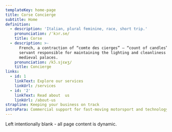 ```yaml
---
templateKey: home-page
title: Corse Concierge
subtitle: Home
definition:
  - description: 'Italian, plural feminine, race, short trip.'
    pronunciation: /ˈkɔr.se/
    title: Corse
  - description: >-
      French, a contraction of “comte des cierges” – “count of candles”; a
      servant responsible for maintaining the lighting and cleanliness of
      medieval palaces.
    pronunciation: /kɔ̃.sjɛʁʒ/
    title: Concierge
links:
  - id: 1
    linkText: Explore our services
    linkUrl: /services
  - id: '2'
    linkText: Read about  us
    linkUrl: /about-us
strapline: Keeping your business on track
introPara: Commercial support for fast-moving motorsport and technology companies.
---
```


Left intentionally blank - all page content is dynamic.
